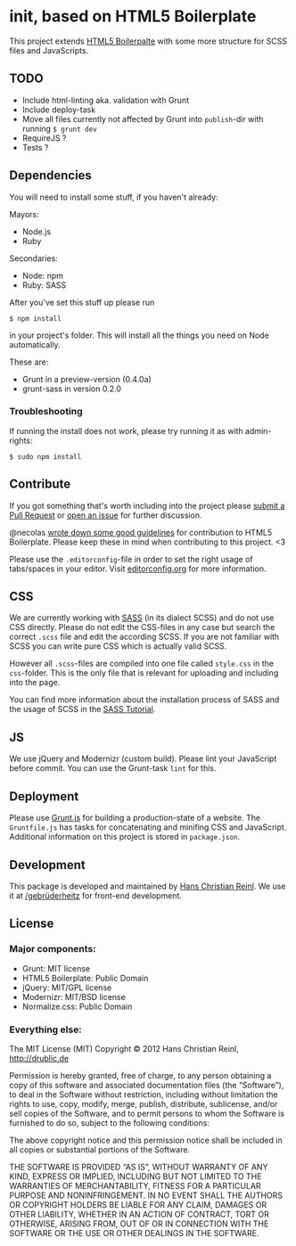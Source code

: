 # __init__, based on HTML5 Boilerplate

This project extends [HTML5 Boilerpalte](https://github.com/h5bp/html5-boilerplate) with some more structure for SCSS files and JavaScripts.


## TODO

* Include html-linting aka. validation with Grunt
* Include deploy-task
* Move all files currently not affected by Grunt into `publish`-dir with running `$ grunt dev`
* RequireJS ?
* Tests ?

## Dependencies

You will need to install some stuff, if you haven't already:

Mayors:

* Node.js
* Ruby

Secondaries:

* Node: npm
* Ruby: SASS

After you've set this stuff up please run

	$ npm install

in your project's folder.
This will install all the things you need on Node automatically.

These are:
* Grunt in a preview-version (0.4.0a)
* grunt-sass in version 0.2.0

### Troubleshooting
If running the install does not work, please try running it as with admin-rights:

	$ sudo npm install

## Contribute
If you got something that's worth including into the project please [submit a Pull Request](https://github.com/drublic/init/issues) or [open an issue](https://github.com/drublic/init/issues) for further discussion.

@necolas [wrote down some good guidelines](https://github.com/h5bp/html5-boilerplate/wiki/contribute) for contribution to HTML5 Boilerplate. Please keep these in mind when contributing to this project. <3

Please use the `.editorconfig`-file in order to set the right usage of tabs/spaces in your editor. Visit [editorconfig.org](http://editorconfig.org/) for more information.

## CSS
We are currently working with [SASS](http://sass-lang.com/) (in its dialect SCSS) and do not use CSS directly. Please do not edit the CSS-files in any case but search the correct `.scss` file and edit the according SCSS. If you are not familiar with SCSS you can write pure CSS which is actually valid SCSS.

However all `.scss`-files are compiled into one file called `style.css` in the `css`-folder. This is the only file that is relevant for uploading and including into the page.

You can find more information about the installation process of SASS and the usage of SCSS in the [SASS Tutorial](http://sass-lang.com/tutorial.html).


## JS
We use jQuery and Modernizr (custom build).
Please lint your JavaScript before commit. You can use the Grunt-task `lint` for this.

## Deployment
Please use [Grunt.js](https://github.com/cowboy/grunt) for building a production-state of a website. The `Gruntfile.js` has tasks for concatenating and minifing CSS and JavaScript.
Additional information on this project is stored in `package.json`.



## Development

This package is developed and maintained by [Hans Christian Reinl](http://drublic.de/).
We use it at [/gebrüderheitz](http://gebruederheitz.de/) for front-end development.

## License

### Major components:

* Grunt: MIT license
* HTML5 Boilerplate: Public Domain
* jQuery: MIT/GPL license
* Modernizr: MIT/BSD license
* Normalize.css: Public Domain

### Everything else:

The MIT License (MIT)
Copyright © 2012 Hans Christian Reinl, http://drublic.de

Permission is hereby granted, free of charge, to any person obtaining a copy of this software and associated documentation files (the “Software”), to deal in the Software without restriction, including without limitation the rights to use, copy, modify, merge, publish, distribute, sublicense, and/or sell copies of the Software, and to permit persons to whom the Software is furnished to do so, subject to the following conditions:

The above copyright notice and this permission notice shall be included in all copies or substantial portions of the Software.

THE SOFTWARE IS PROVIDED “AS IS”, WITHOUT WARRANTY OF ANY KIND, EXPRESS OR IMPLIED, INCLUDING BUT NOT LIMITED TO THE WARRANTIES OF MERCHANTABILITY, FITNESS FOR A PARTICULAR PURPOSE AND NONINFRINGEMENT. IN NO EVENT SHALL THE AUTHORS OR COPYRIGHT HOLDERS BE LIABLE FOR ANY CLAIM, DAMAGES OR OTHER LIABILITY, WHETHER IN AN ACTION OF CONTRACT, TORT OR OTHERWISE, ARISING FROM, OUT OF OR IN CONNECTION WITH THE SOFTWARE OR THE USE OR OTHER DEALINGS IN THE SOFTWARE.
